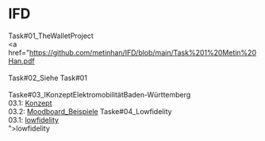 # IFD
Task#01_TheWalletProject
<br>
<a href="https://github.com/metinhan/IFD/blob/main/Task%201%20Metin%20Han.pdf</a>
<br>
<br>
Task#02_Siehe Task#01
<br>
<br>
Taske#03_IKonzeptElektromobilitätBaden-Württemberg
<br>
03.1: <a href="https://github.com/metinhan/IFD/blob/main/Konzept%20Elektromobilität%20Baden-Württemberg.pdf">Konzept</a>
<br>
03.2: <a href="https://github.com/metinhan/IFD/blob/main/Moodboard_neu.pdf">Moodboard_Beispiele</a>
Taske#04_Lowfidelity
<br>
03.1: <a href="https://github.com/metinhan/IFD/blob/main/lowfidelity_Metin_Han.pdf">lowfidelity</a>
<br>">lowfidelity</a>
<br>
